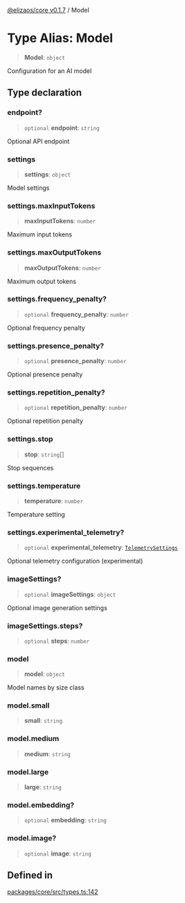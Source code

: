 [@elizaos/core v0.1.7](../index.md) / Model

# Type Alias: Model

> **Model**: `object`

Configuration for an AI model

## Type declaration

### endpoint?

> `optional` **endpoint**: `string`

Optional API endpoint

### settings

> **settings**: `object`

Model settings

### settings.maxInputTokens

> **maxInputTokens**: `number`

Maximum input tokens

### settings.maxOutputTokens

> **maxOutputTokens**: `number`

Maximum output tokens

### settings.frequency_penalty?

> `optional` **frequency_penalty**: `number`

Optional frequency penalty

### settings.presence_penalty?

> `optional` **presence_penalty**: `number`

Optional presence penalty

### settings.repetition_penalty?

> `optional` **repetition_penalty**: `number`

Optional repetition penalty

### settings.stop

> **stop**: `string`[]

Stop sequences

### settings.temperature

> **temperature**: `number`

Temperature setting

### settings.experimental_telemetry?

> `optional` **experimental_telemetry**: [`TelemetrySettings`](TelemetrySettings.md)

Optional telemetry configuration (experimental)

### imageSettings?

> `optional` **imageSettings**: `object`

Optional image generation settings

### imageSettings.steps?

> `optional` **steps**: `number`

### model

> **model**: `object`

Model names by size class

### model.small

> **small**: `string`

### model.medium

> **medium**: `string`

### model.large

> **large**: `string`

### model.embedding?

> `optional` **embedding**: `string`

### model.image?

> `optional` **image**: `string`

## Defined in

[packages/core/src/types.ts:142](https://github.com/elizaOS/eliza/blob/main/packages/core/src/types.ts#L142)

